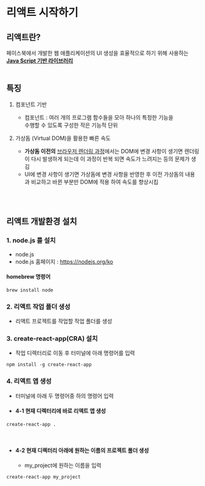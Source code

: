# 리액트 시작하기

## 리액트란?

페이스북에서 개발한 웹 애플리케이션의 UI 생성을 효율적으로 하기 위해 사용하는 <u>**Java Script 기반 라이브러리**</u>
<br></br>

## 특징

1. 컴포넌트 기반

   - 컴포넌트 : 여러 개의 프로그램 함수들을 모아 하나의 특정한 기능을 ㅤㅤㅤㅤㅤ수행할 수 있도록 구성한 작은 기능적 단위

2. 가상돔 (Virtual DOM)을 활용한 빠른 속도
   - **가상돔 이전의** [브라우저 렌더링 과정](/cs/%EB%B8%8C%EB%9D%BC%EC%9A%B0%EC%A0%80/)에서는 DOM에 변경 사항이 생기면 렌더링이 다시 발생하게 되는데 이 과정이 반복 되면 속도가 느려지는 등의 문제가 생김
   - UI에 변경 사항이 생기면 가상돔에 변경 사항을 반영한 후 이전 가상돔의 내용과 비교하고 바뀐 부분만 DOM에 적용 하여 속도를 향상시킴

<br></br>

## 리액트 개발환경 설치

### 1. node.js 를 설치
- node.js 
- node.js 홈페이지 : https://nodejs.org/ko 

#### homebrew 명령어

```
brew install node
```

### 2. 리액트 작업 폴더 생성
- 리액트 프로젝트를 작업할 작업 폴더를 생성

### 3. create-react-app(CRA) 설치
- 작업 디렉터리로 이동 후 터미널에 아래 명령어를 입력

```
npm install -g create-react-app
```

### 4. 리액트 앱 생성
- 터미널에 아래 두 명령어중 하의 명령어 입력
- #### 4-1 현재 디렉터리에 바로 리액트 앱 생성
```
create-react-app .  
```
<br>

- #### 4-2 현재 디렉터리 아래에 원하는 이름의 프로젝트 폴더 생성
   - my_project에 원하는 이름을 입력
```
create-react-app my_project
```

ㅤㅤ
